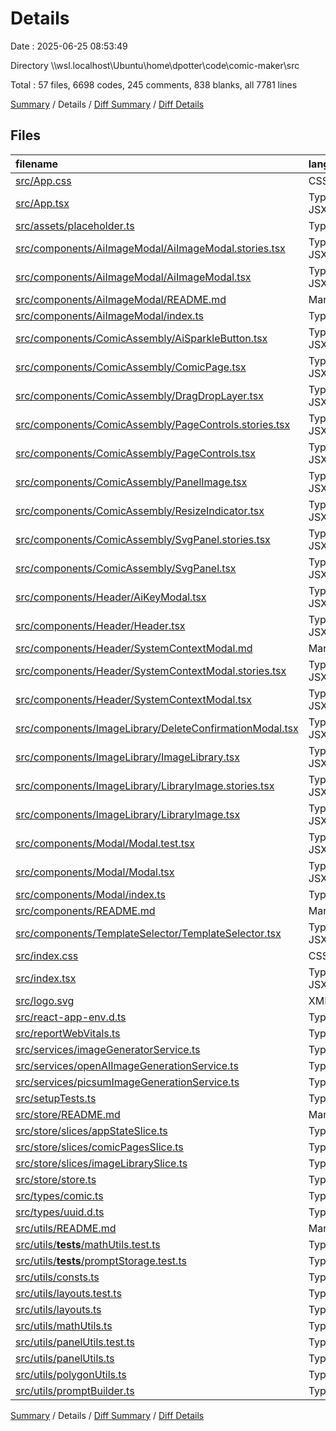# Details

Date : 2025-06-25 08:53:49

Directory \\\\wsl.localhost\\Ubuntu\\home\\dpotter\\code\\comic-maker\\src

Total : 57 files,  6698 codes, 245 comments, 838 blanks, all 7781 lines

[Summary](results.md) / Details / [Diff Summary](diff.md) / [Diff Details](diff-details.md)

## Files
| filename | language | code | comment | blank | total |
| :--- | :--- | ---: | ---: | ---: | ---: |
| [src/App.css](/src/App.css) | CSS | 33 | 0 | 6 | 39 |
| [src/App.tsx](/src/App.tsx) | TypeScript JSX | 347 | 9 | 45 | 401 |
| [src/assets/placeholder.ts](/src/assets/placeholder.ts) | TypeScript | 18 | 1 | 1 | 20 |
| [src/components/AiImageModal/AiImageModal.stories.tsx](/src/components/AiImageModal/AiImageModal.stories.tsx) | TypeScript JSX | 117 | 1 | 8 | 126 |
| [src/components/AiImageModal/AiImageModal.tsx](/src/components/AiImageModal/AiImageModal.tsx) | TypeScript JSX | 608 | 10 | 61 | 679 |
| [src/components/AiImageModal/README.md](/src/components/AiImageModal/README.md) | Markdown | 102 | 0 | 25 | 127 |
| [src/components/AiImageModal/index.ts](/src/components/AiImageModal/index.ts) | TypeScript | 1 | 0 | 0 | 1 |
| [src/components/ComicAssembly/AiSparkleButton.tsx](/src/components/ComicAssembly/AiSparkleButton.tsx) | TypeScript JSX | 81 | 0 | 6 | 87 |
| [src/components/ComicAssembly/ComicPage.tsx](/src/components/ComicAssembly/ComicPage.tsx) | TypeScript JSX | 86 | 0 | 5 | 91 |
| [src/components/ComicAssembly/DragDropLayer.tsx](/src/components/ComicAssembly/DragDropLayer.tsx) | TypeScript JSX | 180 | 6 | 25 | 211 |
| [src/components/ComicAssembly/PageControls.stories.tsx](/src/components/ComicAssembly/PageControls.stories.tsx) | TypeScript JSX | 373 | 4 | 21 | 398 |
| [src/components/ComicAssembly/PageControls.tsx](/src/components/ComicAssembly/PageControls.tsx) | TypeScript JSX | 163 | 0 | 15 | 178 |
| [src/components/ComicAssembly/PanelImage.tsx](/src/components/ComicAssembly/PanelImage.tsx) | TypeScript JSX | 139 | 4 | 24 | 167 |
| [src/components/ComicAssembly/ResizeIndicator.tsx](/src/components/ComicAssembly/ResizeIndicator.tsx) | TypeScript JSX | 194 | 7 | 30 | 231 |
| [src/components/ComicAssembly/SvgPanel.stories.tsx](/src/components/ComicAssembly/SvgPanel.stories.tsx) | TypeScript JSX | 166 | 8 | 7 | 181 |
| [src/components/ComicAssembly/SvgPanel.tsx](/src/components/ComicAssembly/SvgPanel.tsx) | TypeScript JSX | 235 | 25 | 38 | 298 |
| [src/components/Header/AiKeyModal.tsx](/src/components/Header/AiKeyModal.tsx) | TypeScript JSX | 335 | 0 | 37 | 372 |
| [src/components/Header/Header.tsx](/src/components/Header/Header.tsx) | TypeScript JSX | 171 | 0 | 15 | 186 |
| [src/components/Header/SystemContextModal.md](/src/components/Header/SystemContextModal.md) | Markdown | 50 | 0 | 17 | 67 |
| [src/components/Header/SystemContextModal.stories.tsx](/src/components/Header/SystemContextModal.stories.tsx) | TypeScript JSX | 76 | 0 | 7 | 83 |
| [src/components/Header/SystemContextModal.tsx](/src/components/Header/SystemContextModal.tsx) | TypeScript JSX | 404 | 2 | 46 | 452 |
| [src/components/ImageLibrary/DeleteConfirmationModal.tsx](/src/components/ImageLibrary/DeleteConfirmationModal.tsx) | TypeScript JSX | 130 | 0 | 12 | 142 |
| [src/components/ImageLibrary/ImageLibrary.tsx](/src/components/ImageLibrary/ImageLibrary.tsx) | TypeScript JSX | 198 | 1 | 18 | 217 |
| [src/components/ImageLibrary/LibraryImage.stories.tsx](/src/components/ImageLibrary/LibraryImage.stories.tsx) | TypeScript JSX | 144 | 1 | 9 | 154 |
| [src/components/ImageLibrary/LibraryImage.tsx](/src/components/ImageLibrary/LibraryImage.tsx) | TypeScript JSX | 120 | 0 | 11 | 131 |
| [src/components/Modal/Modal.test.tsx](/src/components/Modal/Modal.test.tsx) | TypeScript JSX | 62 | 0 | 13 | 75 |
| [src/components/Modal/Modal.tsx](/src/components/Modal/Modal.tsx) | TypeScript JSX | 108 | 1 | 9 | 118 |
| [src/components/Modal/index.ts](/src/components/Modal/index.ts) | TypeScript | 1 | 0 | 0 | 1 |
| [src/components/README.md](/src/components/README.md) | Markdown | 7 | 0 | 4 | 11 |
| [src/components/TemplateSelector/TemplateSelector.tsx](/src/components/TemplateSelector/TemplateSelector.tsx) | TypeScript JSX | 135 | 3 | 13 | 151 |
| [src/index.css](/src/index.css) | CSS | 45 | 4 | 11 | 60 |
| [src/index.tsx](/src/index.tsx) | TypeScript JSX | 18 | 3 | 3 | 24 |
| [src/logo.svg](/src/logo.svg) | XML | 1 | 0 | 0 | 1 |
| [src/react-app-env.d.ts](/src/react-app-env.d.ts) | TypeScript | 0 | 1 | 1 | 2 |
| [src/reportWebVitals.ts](/src/reportWebVitals.ts) | TypeScript | 13 | 0 | 3 | 16 |
| [src/services/imageGeneratorService.ts](/src/services/imageGeneratorService.ts) | TypeScript | 21 | 2 | 4 | 27 |
| [src/services/openAIImageGenerationService.ts](/src/services/openAIImageGenerationService.ts) | TypeScript | 63 | 15 | 10 | 88 |
| [src/services/picsumImageGenerationService.ts](/src/services/picsumImageGenerationService.ts) | TypeScript | 35 | 8 | 6 | 49 |
| [src/setupTests.ts](/src/setupTests.ts) | TypeScript | 1 | 4 | 1 | 6 |
| [src/store/README.md](/src/store/README.md) | Markdown | 200 | 0 | 50 | 250 |
| [src/store/slices/appStateSlice.ts](/src/store/slices/appStateSlice.ts) | TypeScript | 93 | 2 | 7 | 102 |
| [src/store/slices/comicPagesSlice.ts](/src/store/slices/comicPagesSlice.ts) | TypeScript | 60 | 1 | 6 | 67 |
| [src/store/slices/imageLibrarySlice.ts](/src/store/slices/imageLibrarySlice.ts) | TypeScript | 51 | 1 | 6 | 58 |
| [src/store/store.ts](/src/store/store.ts) | TypeScript | 16 | 1 | 3 | 20 |
| [src/types/comic.ts](/src/types/comic.ts) | TypeScript | 27 | 0 | 4 | 31 |
| [src/types/uuid.d.ts](/src/types/uuid.d.ts) | TypeScript | 3 | 0 | 0 | 3 |
| [src/utils/README.md](/src/utils/README.md) | Markdown | 14 | 0 | 6 | 20 |
| [src/utils/__tests__/mathUtils.test.ts](/src/utils/__tests__/mathUtils.test.ts) | TypeScript | 114 | 4 | 21 | 139 |
| [src/utils/__tests__/promptStorage.test.ts](/src/utils/__tests__/promptStorage.test.ts) | TypeScript | 53 | 5 | 8 | 66 |
| [src/utils/consts.ts](/src/utils/consts.ts) | TypeScript | 3 | 1 | 0 | 4 |
| [src/utils/layouts.test.ts](/src/utils/layouts.test.ts) | TypeScript | 110 | 11 | 19 | 140 |
| [src/utils/layouts.ts](/src/utils/layouts.ts) | TypeScript | 278 | 28 | 38 | 344 |
| [src/utils/mathUtils.ts](/src/utils/mathUtils.ts) | TypeScript | 92 | 32 | 23 | 147 |
| [src/utils/panelUtils.test.ts](/src/utils/panelUtils.test.ts) | TypeScript | 336 | 6 | 31 | 373 |
| [src/utils/panelUtils.ts](/src/utils/panelUtils.ts) | TypeScript | 179 | 21 | 31 | 231 |
| [src/utils/polygonUtils.ts](/src/utils/polygonUtils.ts) | TypeScript | 32 | 0 | 9 | 41 |
| [src/utils/promptBuilder.ts](/src/utils/promptBuilder.ts) | TypeScript | 56 | 12 | 9 | 77 |

[Summary](results.md) / Details / [Diff Summary](diff.md) / [Diff Details](diff-details.md)